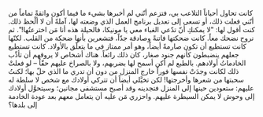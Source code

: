 كانت تحاول أحياناً التلاعب بي، فتزعم أنّني لم أخبرها بشيء ما فيما أكون واثقةً تماماً من أنّني فعلت ذلك، أو تسعى إلى تعديل برنامج العمل الذي وضعته لها، آملةً أن لا ألْحظ ذلك. كنت أقول لها: "لا يمكنكِ أنّ تدّعي الغباء معي يا مونيكا، فالحيلة هذه أنا مَن اخترعتُها!". ثم نروح نضحك معاً. كانت ضحكتها فاتنةً وصادقة جدّاً، فتشعرين بأنها ضحكة من القلب. لكنّها كانت تستطيع أن تكون صارمةً أيضاً، وهو أمر ممتاز في ما يتعلّق بالأولاد. كانت تستطيع جعلهم ينضبطون كأنهم جنود صغار، كان ذلك رائعاً. هناك أشخاص لا يروقهم أن تأدِّب الخادماتُ أولادهم. بالطبع لم أكن أسمح لها بضربهم، ولا بالصراخ عليهم حقّاً – لو فعلتْ ذلك لكانت وجدَتْ نفسها فوراً خارج المنزل من دون أن تدري ما الذي حلّ بها؛ لكنتُ سحبتها من شعرها وأخرجتها! لكن تخيَّلي أيضاً أن تتركي أولادك مع شخص لا سلطة له عليهم: ستعودين حينها إلى المنزل فتجدينه وقد أصبح مستشفى مجانين؛ وسيتحوَّل أولادك إلى وحوش لا يمكن السيطرة عليهم. واحزري مَن عليه أن يتعامل معهم بعد عودة الخادمة إلى بلدها؟
<br />
